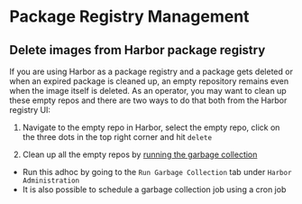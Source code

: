# Package Registry Management

## Delete images from Harbor package registry

If you are using Harbor as a package registry and a package gets deleted or when an expired package is cleaned up, an empty repository remains even when the image itself is deleted. As an operator, you may want to clean up these empty repos and there are two ways to do that both from the Harbor registry UI: 

1. Navigate to the empty repo in Harbor, select the empty repo, click on the three dots in the top right corner and hit `delete`

1. Clean up all the empty repos by [running the garbage collection](https://goharbor.io/docs/2.1.0/administration/garbage-collection/) 
  - Run this adhoc by going to the `Run Garbage Collection` tab under `Harbor Administration` 
  - It is also possible to schedule a garbage collection job using a cron job